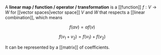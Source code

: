 A **linear map / function / operator / transformation** is a [[function]] $f: V \to W$ for [[vector spaces|vector space]] $V$ and $W$ that respects a [[linear combination]], which means

$$
f(\alpha v) = \alpha f(v)
$$

$$
f(v_1+v_2) = f(v_1) + f(v_2)
$$

It can be represented by a [[matrix]] of coefficients.